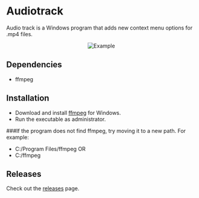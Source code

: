 
# Audiotrack

Audio track is a Windows program that adds new context menu options for .mp4 files.
<p align="center">
<img src="https://i.imgur.com/CDKRrel.gif" alt="Example">
</p>

## Dependencies
* ffmpeg

## Installation
* Download and install [ffmpeg](https://ffmpeg.org/download.html#build-windows) for Windows.
* Run the executable as administrator.

###If the program does not find ffmpeg, try moving it to a new path. For example:
* C:/Program Files/ffmpeg
OR
* C:/ffmpeg

## Releases
Check out the [releases](https://github.com/EternityKY/Audiotrack/releases) page.
